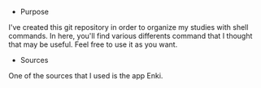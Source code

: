 * Purpose

I've created this git repository in order to organize my studies with shell commands. In here, you'll find various differents command that I thought that may be useful. Feel free to use it as you want.

* Sources

One of the sources that I used is the app Enki.
